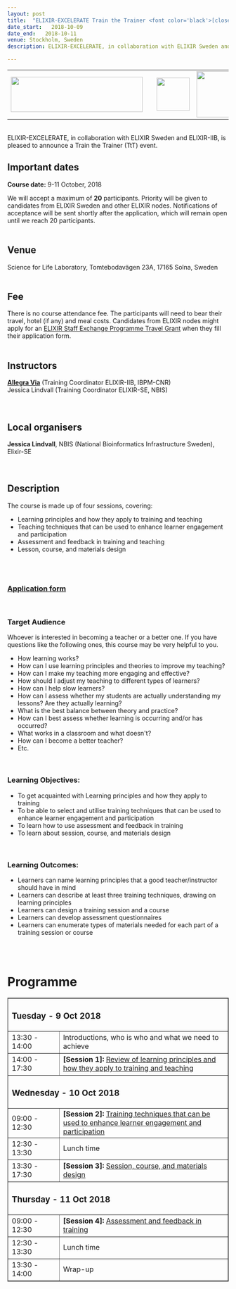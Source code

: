 ```yaml
---
layout: post
title:  "ELIXIR-EXCELERATE Train the Trainer <font color='black'>[closed]</font>"
date_start:   2018-10-09
date_end:   2018-10-11
venue: Stockholm, Sweden
description: ELIXIR-EXCELERATE, in collaboration with ELIXIR Sweden and ELIXIR-IIB, is pleased to announce a Train the Trainer (TtT) event. This course is meant to offer guidance, ideas and tips for training/teaching design, development and delivery based on research-driven educational principles. Examples and discussions will also focus on the challenges presented by academic teaching.

---
```



<table border="0" width="600">
  <tr>
  <td><a href="https://www.elixir-europe.org/about-us/how-funded/eu-projects/excelerate"><img src="../../../img/Logo_Excelerate_EU-flag-acknowledgement.png" height="80" width="300"></a></td>
  <td width="50"></td>
  <td><a href="https://www.elixir-europe.org/about-us/who-we-are/nodes/sweden"><img src="../../../img/Logo_elixir_sweden.png" height="75"></a></td>
  <td><a href="http://elixir-italy.org"><img src="../../../img/logo_elixir_italy.jpg" height="105"></a></td>
  </tr>
</table>
<br>
ELIXIR-EXCELERATE, in collaboration with ELIXIR Sweden and ELIXIR-IIB, is pleased to announce a Train the Trainer (TtT) event.
<br>

## Important dates
<b>Course date:</b> 9-11 October, 2018

We will accept a maximum of **20** participants. Priority will be given to candidates from ELIXIR Sweden and other ELIXIR nodes. Notifications of acceptance will be sent shortly after the application, which will remain open until we reach 20 participants.
<br>
<br>

## Venue
Science for Life Laboratory, Tomtebodavägen 23A, 17165 Solna, Sweden
<br>
<br>

## Fee
There is no course attendance fee. The participants will need to bear their travel, hotel (if any) and meal costs. Candidates from ELIXIR nodes might apply for an [ELIXIR Staff Exchange Programme Travel Grant](https://goo.gl/auzcnY) when they fill their application form.
<br>
<br>

## Instructors
[**Allegra Via**](../../../instructors/allegra_via.html) (Training Coordinator ELIXIR-IIB, IBPM-CNR)<br>
Jessica Lindvall (Training Coordinator ELIXIR-SE, NBIS)<br>
<br>
<br>

## Local organisers
**Jessica Lindvall**, NBIS (National Bioinformatics Infrastructure Sweden), Elixir-SE<br>
<br>
<br>

## Description
The course is made up of four sessions, covering:

* Learning principles and how they apply to training and teaching
* Teaching techniques that can be used to enhance learner engagement and participation
* Assessment and feedback in training and teaching
* Lesson, course, and materials design
<br>
<br>

### [Application form](https://goo.gl/forms/0vEyOWfOnEWyJqzk1)
<br>

### Target Audience
Whoever is interested in becoming a teacher or a better one.
If you have questions like the following ones, this course may be very helpful to you.

* How learning works?
* How can I use learning principles and theories to improve my teaching?
* How can I make my teaching more engaging and effective?
* How should I adjust my teaching to different types of learners?
* How can I help slow learners?
* How can I assess whether my students are actually understanding my lessons? Are they actually learning?
* What is the best balance between theory and practice?
* How can I best assess whether learning is occurring and/or has occurred?
* What works in a classroom and what doesn't?
* How can I become a better teacher?
* Etc.
<br>

### Learning Objectives:  
 * To get acquainted with Learning principles and how they apply to training
 * To be able to select and utilise training techniques that can be used to enhance learner engagement and participation
 * To learn how to use assessment and feedback in training
 * To learn about session, course, and materials design
<br>

### Learning Outcomes:
 * Learners can name learning principles that a good teacher/instructor should have in mind
 * Learners can describe at least three training techniques, drawing on learning principles
 * Learners can design a training session and a course
 * Learners can develop assessment questionnaires
 * Learners can enumerate types of materials needed for each part of a training session or course

<br>
<br>

# Programme
<table border="1">
<tr>
   <td colspan="2"><h3>Tuesday - 9 Oct 2018</h3></td>
</tr>
<tr>
   <td height="50" width="100">13:30 - 14:00</td>
   <td height="50">Introductions, who is who and what we need to achieve</td>
</tr>
<tr>
   <td height="50" width="100">14:00 - 17:30</td>
   <td height="50"><b>[Session 1]: </b><a href="https://github.com/ppalagi/EXCELERATE-TtT/blob/master/TtT_session_1.md"> Review of learning principles and how they apply to training and teaching</a></td>
</tr>

<tr>
   <td colspan="2"><h3>Wednesday - 10 Oct 2018</h3></td>
</tr>
<tr>
 <td height="50" width="100">09:00 - 12:30</td>
 <td height="50"><b>[Session 2]: </b><a href="https://github.com/ppalagi/EXCELERATE-TtT/blob/master/TtT_session_2.md"> Training techniques that can be used to enhance learner engagement and participation</a></td>
</tr>
<tr>
   <td height="50" width="100">12:30 - 13:30</td>
   <td height="50">Lunch time</td>
</tr>
<tr>
   <td height="50" width="100">13:30 - 17:30</td>
   <td height="50"><b>[Session 3]: </b><a href="https://github.com/ppalagi/EXCELERATE-TtT/blob/master/TtT_session_3.md"> Session, course, and materials design</a></td>
</tr>
<tr>
</tr>
<tr>
   <td colspan="2"><h3>Thursday - 11 Oct 2018</h3></td>
</tr>
<tr>
 <td height="50" width="100">09:00 - 12:30</td>
 <td height="50"><b>[Session 4]: </b><a href="https://github.com/ppalagi/EXCELERATE-TtT/blob/master/TtT_session_4.md"> Assessment and feedback in training</a></td>
</tr>
<tr>
   <td height="50" width="100">12:30 - 13:30</td>
   <td height="50">Lunch time</td>
</tr>
<tr>
   <td height="50" width="100">13:30 - 14:00</td>
   <td height="50">Wrap-up</td>
</tr>
</table>